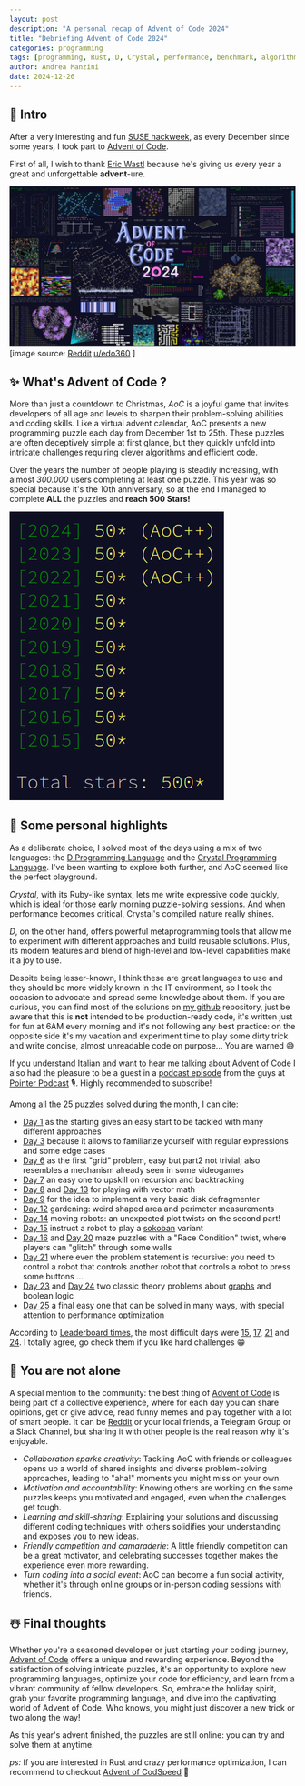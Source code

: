 ```yaml
---
layout: post
description: "A personal recap of Advent of Code 2024"
title: "Debriefing Advent of Code 2024"
categories: programming
tags: [programming, Rust, D, Crystal, performance, benchmark, algorithms]
author: Andrea Manzini
date: 2024-12-26
---
```


## 🎄 Intro 

After a very interesting and fun [SUSE hackweek](https://hackweek.opensuse.org/24/projects/hack-on-rich-terminal-user-interfaces), as every December since some years, I took part to [Advent of Code](https://adventofcode.com/).

First of all, I wish to thank [Eric Wastl](https://was.tl/) because he's giving us every year a great and unforgettable **advent**-ure.

![aoc_picture](/img/aoc2024.jpeg)
[image source: [Reddit](https://www.reddit.com/r/adventofcode/) [u/edo360](https://www.reddit.com/user/edo360/) ]

## ✨ What's Advent of Code ?

More than just a countdown to Christmas, *AoC* is a joyful game that invites developers of all age and levels to sharpen their problem-solving abilities and coding skills. Like a virtual advent calendar, AoC presents a new programming puzzle each day from December 1st to 25th. These puzzles are often deceptively simple at first glance, but they quickly unfold into intricate challenges requiring clever algorithms and efficient code.

Over the years the number of people playing is steadily increasing, with almost *300.000* users completing  at least one puzzle.
This year was so special because it's the 10th anniversary, so at the end I managed to complete **ALL** the puzzles and **reach 500 Stars!**

![500_stars](/img/aoc2024_stars.png)

## 🎁 Some personal highlights

As a deliberate choice, I solved most of the days using a mix of two languages: the [D Programming Language](https://dlang.org/) and the [Crystal Programming Language](https://crystal-lang.org/). I've been wanting to explore both further, and AoC seemed like the perfect playground. 

*Crystal*, with its Ruby-like syntax, lets me write expressive code quickly, which is ideal for those early morning puzzle-solving sessions. And when performance becomes critical, Crystal's compiled nature really shines.  

*D*, on the other hand, offers powerful metaprogramming tools that allow me to experiment with different approaches and build reusable solutions. Plus, its modern features and blend of high-level and low-level capabilities make it a joy to use.

Despite being lesser-known, I think these are great languages to use and they should be more widely known in the IT environment, so I took the occasion to advocate and spread some knowledge about them. If you are curious, you can find most of the solutions on [my github](https://github.com/ilmanzo/advent_of_code/tree/master/2024) repository, just be aware that this is **not** intended to be production-ready code, it's written just for fun at 6AM every morning and it's not following any best practice: on the opposite side it's my vacation and experiment time to play some dirty trick and write concise, almost unreadable code on purpose... You are warned 😅

If you understand Italian and want to hear me talking about Advent of Code I also had the pleasure to be a guest in a [podcast episode](https://pointerpodcast.it/p/pointer234-advent-of-code-grandmaster-con-andrea-manzini/) from the guys at [Pointer Podcast](https://pointerpodcast.it/) 🎙️. Highly recommended to subscribe!

Among all the 25 puzzles solved during the month, I can cite:

- [Day 1](https://adventofcode.com/2024/day/1) as the starting gives an easy start to be tackled with many different approaches
- [Day 3](https://adventofcode.com/2024/day/3) because it allows to familiarize yourself with regular expressions and some edge cases
- [Day 6](https://adventofcode.com/2024/day/6) as the first "grid" problem, easy but part2 not trivial; also resembles a mechanism already seen in some videogames
- [Day 7](https://adventofcode.com/2024/day/7) an easy one to upskill on recursion and backtracking
- [Day 8](https://adventofcode.com/2024/day/8) and [Day 13](https://adventofcode.com/2024/day/13) for playing with vector math 
- [Day 9](https://adventofcode.com/2024/day/9) for the idea to implement a very basic disk defragmenter 
- [Day 12](https://adventofcode.com/2024/day/12) gardening: weird shaped area and perimeter measurements 
- [Day 14](https://adventofcode.com/2024/day/14) moving robots: an unexpected plot twists on the second part!
- [Day 15](https://adventofcode.com/2024/day/15) instruct a robot to play a [sokoban](https://en.wikipedia.org/wiki/Sokoban) variant
- [Day 16](https://adventofcode.com/2024/day/16) and [Day 20](https://adventofcode.com/2024/day/20) maze puzzles with a "Race Condition" twist, where players can "glitch" through some walls
- [Day 21](https://adventofcode.com/2024/day/21) where even the problem statement is recursive: you need to control a robot that controls another robot that controls a robot to press some buttons ... 
- [Day 23](https://adventofcode.com/2024/day/23) and [Day 24](https://adventofcode.com/2024/day/24) two classic theory problems about [graphs](https://en.wikipedia.org/wiki/Bron%E2%80%93Kerbosch_algorithm) and boolean logic
- [Day 25](https://adventofcode.com/2024/day/25) a final easy one that can be solved in many ways, with special attention to performance optimization

According to [Leaderboard times](https://aoc.xhyrom.dev/), the most difficult days were [15](https://adventofcode.com/2024/day/15), [17](https://adventofcode.com/2024/day/17), [21](https://adventofcode.com/2024/day/21) and [24](https://adventofcode.com/2024/day/24). I totally agree, go check them if you like hard challenges 😁 

## 🎅 You are not alone 
A special mention to the community: the best thing of [Advent of Code](https://adventofcode.com/) is being part of a collective experience, where for each day you can share opinions, get or give advice, read funny memes and play together with a lot of smart people. It can be [Reddit](https://www.reddit.com/r/adventofcode) or your local friends, a Telegram Group or a Slack Channel, but sharing it with other people is the real reason why it's enjoyable.

- *Collaboration sparks creativity*: Tackling AoC with friends or colleagues opens up a world of shared insights and diverse problem-solving approaches, leading to "aha!" moments you might miss on your own.
- *Motivation and accountability*: Knowing others are working on the same puzzles keeps you motivated and engaged, even when the challenges get tough.
- *Learning and skill-sharing*: Explaining your solutions and discussing different coding techniques with others solidifies your understanding and exposes you to new ideas.
- *Friendly competition and camaraderie*: A little friendly competition can be a great motivator, and celebrating successes together makes the experience even more rewarding.
- *Turn coding into a social event*: AoC can become a fun social activity, whether it's through online groups or in-person coding sessions with friends.

## ☃️ Final thoughts

Whether you're a seasoned developer or just starting your coding journey, [Advent of Code](https://adventofcode.com/) offers a unique and rewarding experience. Beyond the satisfaction of solving intricate puzzles, it's an opportunity to explore new programming languages, optimize your code for efficiency, and learn from a vibrant community of fellow developers.  So, embrace the holiday spirit, grab your favorite programming language, and dive into the captivating world of Advent of Code.  Who knows, you might just discover a new trick or two along the way!

As this year's advent finished, the puzzles are still online: you can try and solve them at anytime.

*ps:*
If you are interested in Rust and crazy performance optimization, I can recommend to checkout [Advent of CodSpeed](https://codspeed.io/advent) 🐇 
